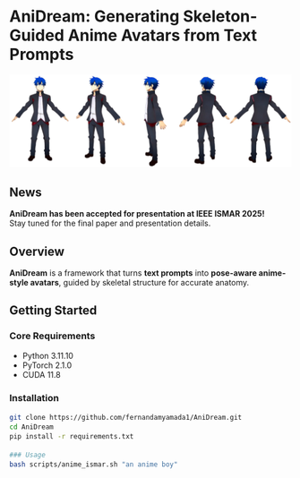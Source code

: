 # AniDream: Generating Skeleton-Guided Anime Avatars from Text Prompts

![AniDream Output](assets/cover.png)

 ## News

 **AniDream has been accepted for presentation at IEEE ISMAR 2025!**  
Stay tuned for the final paper and presentation details.

## Overview

**AniDream** is a framework that turns **text prompts** into **pose-aware anime-style avatars**, guided by skeletal structure for accurate anatomy.

## Getting Started

### Core Requirements

- Python 3.11.10
- PyTorch 2.1.0  
- CUDA 11.8  

### Installation

```bash
git clone https://github.com/fernandamyamada1/AniDream.git
cd AniDream
pip install -r requirements.txt

### Usage
bash scripts/anime_ismar.sh "an anime boy" 
